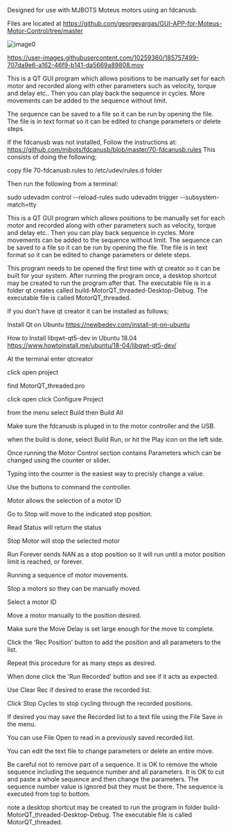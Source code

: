  Designed for use with MJBOTS Moteus motors using an fdcanusb.

 Files are located at
https://github.com/georgevargas/GUI-APP-for-Moteus-Motor-Control/tree/master

![image0](https://user-images.githubusercontent.com/10259360/185726576-b0bd35a8-807b-4cd6-8bfe-685f9b3f9978.jpeg)


https://user-images.githubusercontent.com/10259360/185757499-707da9e6-a162-46f9-b141-da5669a89808.mov

This is a QT GUI program which allows positions to be manually set for each motor and recorded along with other parameters such as velocity, torque and delay etc.. Then you can play back the sequence in cycles. More movements can be added to the sequence without limit.

The sequence can be saved to a file so it can be run by opening the file. The file is in text format so it can be edited to change parameters or delete steps.

If the fdcanusb was not installed, Follow the instructions at: https://github.com/mjbots/fdcanusb/blob/master/70-fdcanusb.rules
This consists of doing the following;

copy file 70-fdcanusb.rules to /etc/udev/rules.d folder

Then run the following from a terminal:

sudo udevadm control --reload-rules
sudo udevadm trigger --subsystem-match=tty

This is a QT GUI program which allows positions to be manually set for each motor and recorded along with other parameters such as velocity, torque and delay etc.. Then you can play back sequence in cycles. More movements can be added to the sequence without limit.
The sequence can be saved to a file so it can be run by opening the file.
The file is in text format so it can be edited to change parameters or delete steps.

This program needs to be opened the first time with qt creator so it can be built for your system. After running the program once, a desktop shortcut may be created to run the program after that. The executable file is in a folder qt creates called build-MotorQT_threaded-Desktop-Debug. The executable file is called MotorQT_threaded.

If you don't have qt creator it can be installed as follows;


Install Qt on Ubuntu
https://newbedev.com/install-qt-on-ubuntu

How to Install libqwt-qt5-dev in Ubuntu 18.04
https://www.howtoinstall.me/ubuntu/18-04/libqwt-qt5-dev/

At the terminal enter
qtcreator

click open project

find MotorQT_threaded.pro

click open
click Configure Project

from the menu select Build then Build All

Make sure the fdcanusb is pluged in to the motor controller and the USB.

when the build is done,
select Build Run, or hit the Play icon on the left side.

Once running the Motor Control section contains Parameters which can be changed using the counter or slider. 

Typing into the counter is the easiest way to precisly change a value.

Use the buttons to command the controller.

Motor allows the selection of a motor ID

Go to Stop will move to the indicated stop position.

Read Status will return the status

Stop Motor will stop the selected motor

Run Forever sends NAN as a stop position so it will run until a motor position limit is reached, or forever.

Running a sequence of motor movements.

Stop a motors so they can be manually moved.

Select a motor ID

Move a motor manually to the position desired.

Make sure the Move Delay is set large enough for the move to complete.

Click the 'Rec Position' button to add the position and all parameters to the list.

Repeat this procedure for as many steps as desired.

When done click the 'Run Recorded' button and see if it acts as expected.

Use Clear Rec if desired to erase the recorded list.

Click Stop Cycles to stop cycling through the recorded positions.

If desired you may save the Recorded list to a text file using the File Save in the menu.

You can use File Open to read in a previously saved recorded list.

You can edit the text file to change parameters or delete an entire move.

Be careful not to remove part of a sequence. It is OK to remove the whole sequence including the sequence number and all parameters.
It is OK to cut and paste a whole sequence and then change the parameters.
The sequence number value is ignored but they must be there.
The sequence is executed from top to bottom.

note a desktop shortcut may be created to run the program in folder build-MotorQT_threaded-Desktop-Debug. The executable file is called MotorQT_threaded.
